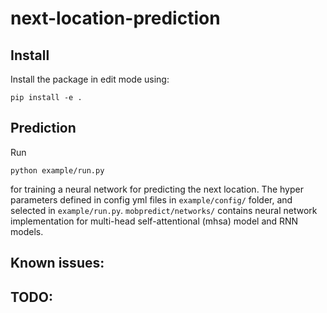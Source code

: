 # next-location-prediction

## Install

Install the package in edit mode using:
```
pip install -e .
```

## Prediction

Run 
```
python example/run.py
```
for training a neural network for predicting the next location. The hyper parameters defined in config yml files in `example/config/` folder, and selected in `example/run.py`. `mobpredict/networks/` contains neural network implementation for multi-head self-attentional (mhsa) model and RNN models.

## Known issues:


## TODO:
